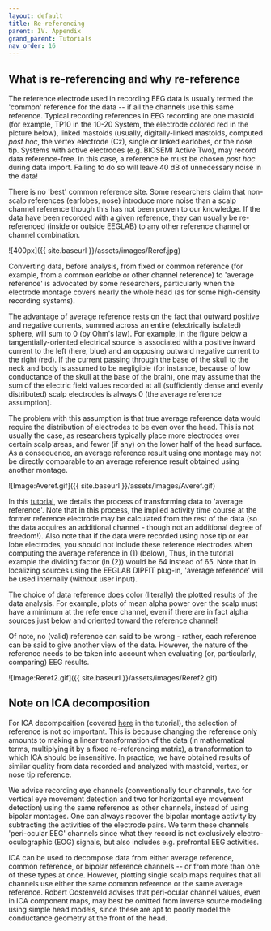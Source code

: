 ```yaml
---
layout: default
title: Re-referencing
parent: IV. Appendix
grand_parent: Tutorials
nav_order: 16
---
```


What is re-referencing and why re-reference
---------------------------------------------
The reference electrode used in recording EEG data is usually termed the
'common' reference for the data -- if all the channels use this same
reference. Typical recording references in EEG recording are one mastoid
(for example, TP10 in the 10-20 System, the electrode colored red in the
picture below), linked mastoids (usually, digitally-linked mastoids,
computed *post hoc*, the vertex electrode (Cz), single or linked
earlobes, or the nose tip. Systems with active electrodes (e.g. BIOSEMI
Active Two), may record data reference-free. In this case, a reference
be must be chosen *post hoc* during data import. Failing to do so will
leave 40 dB of unnecessary noise in the data!

There is no 'best' common reference site. Some researchers claim that
non-scalp references (earlobes, nose) introduce more noise than a scalp
channel reference though this has not been proven to our knowledge. If
the data have been recorded with a given reference, they can usually be
re-referenced (inside or outside EEGLAB) to any other reference channel
or channel combination.


![400px]({{ site.baseurl }}/assets/images/Reref.jpg)


Converting data, before analysis, from fixed or common reference (for
example, from a common earlobe or other channel reference) to 'average
reference' is advocated by some researchers, particularly when the
electrode montage covers nearly the whole head (as for some high-density
recording systems).
 
 The advantage of average reference rests on the fact
that outward positive and negative currents, summed across an entire
(electrically isolated) sphere, will sum to 0 (by Ohm's law). For
example, in the figure below a tangentially-oriented electrical source
is associated with a positive inward current to the left (here, blue)
and an opposing outward negative current to the right (red). If the
current passing through the base of the skull to the neck and body is
assumed to be negligible (for instance, because of low conductance of
the skull at the base of the brain), one may assume that the sum of the
electric field values recorded at all (sufficiently dense and evenly
distributed) scalp electrodes is always 0 (the average reference
assumption).

The problem with this assumption is that true average reference data
would require the distribution of electrodes to be even over the head.
This is not usually the case, as researchers typically place more
electrodes over certain scalp areas, and fewer (if any) on the lower
half of the head surface. As a consequence, an average reference result
using one montage may not be directly comparable to an average reference
result obtained using another montage.



![Image:Averef.gif]({{ site.baseurl }}/assets/images/Averef.gif)



In this [tutorial](/tutorials/single-subject/preprocessing-tools.html), we details the process of transforming data to 'average
reference'. Note that in this process, the implied activity time course
at the former reference electrode may be calculated from the rest of the
data (so the data acquires an additional channel - though not an
additional degree of freedom!). Also note that if the data were recorded
using nose tip or ear lobe electrodes, you should not include these
reference electrodes when computing the average reference in (1)
(below), Thus, in the tutorial example the dividing factor (in (2)) would
be 64 instead of 65. Note that in localizing sources using the EEGLAB
DIPFIT plug-in, 'average reference' will be used internally (without
user input).

The choice of data reference does color (literally) the plotted results
of the data analysis. For example, plots of mean alpha power over the
scalp must have a minimum at the reference channel, even if there are in
fact alpha sources just below and oriented toward the reference channel!

Of note, no (valid) reference can said to be wrong - rather, each
reference can be said to give another view of the data. However, the
nature of the reference needs to be taken into account when evaluating
(or, particularly, comparing) EEG results.


![Image:Reref2.gif]({{ site.baseurl }}/assets/images/Reref2.gif)

## Note on ICA decomposition

For ICA decomposition (covered [here](/tutorials/single-subject/decomposing-data-using-ICA) in the tutorial), the selection of
reference is not so important. This is because changing the reference
only amounts to making a linear transformation of the data (in
mathematical terms, multiplying it by a fixed re-referencing matrix), a
transformation to which ICA should be insensitive. In practice, we have
obtained results of similar quality from data recorded and analyzed with
mastoid, vertex, or nose tip reference.

We advise recording eye channels (conventionally four channels, two for
vertical eye movement detection and two for horizontal eye movement
detection) using the same reference as other channels, instead of using
bipolar montages. One can always recover the bipolar montage activity by
subtracting the activities of the electrode pairs. We term these
channels 'peri-ocular EEG' channels since what they record is not
exclusively electro-oculographic (EOG) signals, but also includes e.g.
prefrontal EEG activities.

ICA can be used to decompose data from either average reference, common
reference, or bipolar reference channels -- or from more than one of
these types at once. However, plotting single scalp maps requires that
all channels use either the same common reference or the same average
reference. Robert Oostenveld advises that peri-ocular channel values,
even in ICA component maps, may best be omitted from inverse source
modeling using simple head models, since these are apt to poorly model
the conductance geometry at the front of the head.
